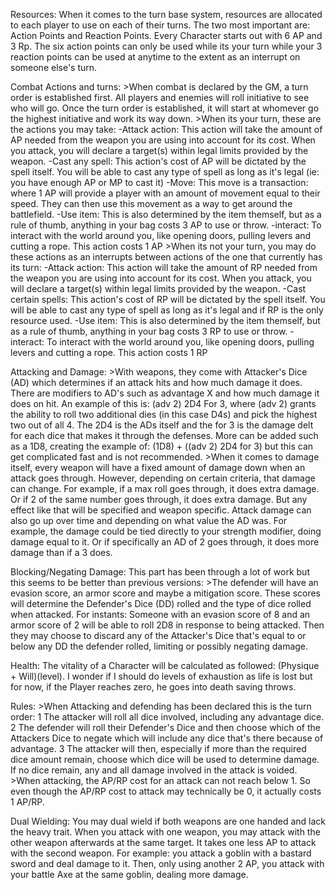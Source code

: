 Resources:
	When it comes to the turn base system, resources are allocated to each player to use on each of their turns. The two most important are: Action Points and Reaction Points. Every Character starts out with 6 AP and 3 Rp. The six action points can only be used while its your turn while your 3 reaction points can be used at anytime to the extent as an interrupt on someone else's turn. 

Combat Actions and turns:
	>When combat is declared by the GM, a turn order is established first. All players and enemies will roll initiative to see who will go. Once the turn order is established, it will start at whomever go the highest initiative and work its way down. 
	>When its your turn, these are the actions you may take:
		-Attack action: This action will take the amount of AP needed from the weapon you are using into account for its cost. When you attack, you will declare a target(s) within legal limits provided by the weapon. 
		-Cast any spell: This action's cost of AP will be dictated by the spell itself. You will be able to cast any type of spell as long as it's legal (ie: you have enough AP or MP to cast it)
		-Move: This move is a transaction: where 1 AP will provide a player with an amount of movement equal to their speed. They can then use this movement as a way to get around the battlefield. 
		-Use item: This is also determined by the item themself, but as a rule of thumb, anything in your bag costs 3 AP to use or throw. 
		-interact: To interact with the world around you, like opening doors, pulling levers and cutting a rope. This action costs 1 AP
	>When its not your turn, you may do these actions as an interrupts between actions of the one that currently has its turn:
		-Attack action: This action will take the amount of RP needed from the weapon you are using into account for its cost. When you attack, you will declare a target(s) within legal limits provided by the weapon. 
		-Cast certain spells: This action's cost of RP will be dictated by the spell itself. You will be able to cast any type of spell as long as it's legal and if RP is the only resource used.
		-Use item: This is also determined by the item themself, but as a rule of thumb, anything in your bag costs 3 RP to use or throw. 
		-interact: To interact with the world around you, like opening doors, pulling levers and cutting a rope. This action costs 1 RP

Attacking and Damage:
	>With weapons, they come with Attacker's Dice (AD) which determines if an attack hits and how much damage it does. There are modifiers to AD's such as advantage X and how much damage it does on hit. An example of this is: (adv 2) 2D4 For 3, where (adv 2) grants the ability to roll two additional dies (in this case D4s) and pick the highest two out of all 4. The 2D4 is the ADs itself and the for 3 is the damage delt for each dice that makes it through the defenses. More can be added such as a 1D8,  creating the example of: (1D8) + ((adv 2) 2D4 for 3) but this can get complicated fast and is not recommended. 
	>When it comes to damage itself, every weapon will have a fixed amount of damage down when an attack goes through. However, depending on certain criteria, that damage can change. For example, if a max roll goes through, it does extra damage. Or if 2 of the same number goes through, it does extra damage. But any effect like that will be specified and weapon specific. Attack damage can also go up over time and depending on what value the AD was. For example, the damage could be tied directly to your strength modifier, doing damage equal to it. Or if specifically an AD of 2 goes through, it does more damage than if a 3 does.

Blocking/Negating Damage:
	This part has been through a lot of work but this seems to be better than previous versions:
		>The defender will have an evasion score, an armor score and maybe a mitigation score. These scores will determine the Defender's Dice (DD) rolled and the type of dice rolled when attacked. For instants: Someone with an evasion score of 8 and an armor score of 2 will be able to roll 2D8 in response to being attacked. Then they may choose to discard any of the Attacker's Dice that's equal to or below any DD the defender rolled, limiting or possibly negating damage.  

Health:
	The vitality of a Character will be calculated as followed: (Physique + Will)(level). I wonder if I should do levels of exhaustion as life is lost but for now, if the Player reaches zero, he goes into death saving throws.

Rules:
	>When Attacking and defending has been declared this is the turn order: 1 The attacker will roll all dice involved, including any advantage dice. 2 The defender will roll their Defender's Dice and then choose which of the Attackers Dice to negate which will include any dice that's there because of advantage. 3 The attacker will then, especially if more than the required dice amount remain, choose which dice will be used to determine damage. If no dice remain, any and all damage involved in the attack is voided. 
	>When attacking, the AP/RP cost for an attack can not reach below 1. So even though the AP/RP cost to attack may technically be 0, it actually costs 1 AP/RP.

Dual Wielding: 
	You may dual wield if both weapons are one handed and lack the heavy trait. When you attack with one weapon, you may attack with the other weapon afterwards at the same target. It takes one less AP to attack with the second weapon. For example: you attack a goblin with a bastard sword and deal damage to it. Then, only using another 2 AP, you attack with your battle Axe at the same goblin, dealing more damage.   
